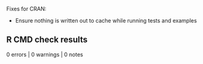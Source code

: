 Fixes for CRAN:

* Ensure nothing is written out to cache while running tests and examples

## R CMD check results

0 errors | 0 warnings | 0 notes
